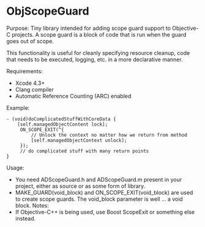 # ObjScopeGuard #

Purpose:
Tiny library intended for adding scope guard support to Objective-C projects.
A scope guard is a block of code that is run when the guard goes out of scope.

This functionality is useful for cleanly specifying resource cleanup, code
that needs to be executed, logging, etc. in a more declarative manner.

Requirements:
- Xcode 4.3+
- Clang compiler
- Automatic Reference Counting (ARC) enabled

Example:

```
- (void)doComplicatedStuffWithCoreData {
    [self.managedObjectContent lock];
     ON_SCOPE_EXIT(^{
         // Unlock the context no matter how we return from method
         [self.managedObjectContext unlock];
     });
     // do complicated stuff with many return points
}
```

Usage:
- You need ADScopeGuard.h and ADScopeGuard.m present in your project, either as source
or as some form of library.
- MAKE_GUARD(void_block) and ON_SCOPE_EXIT(void_block) are used to create scope guards.
The void_block parameter is well ... a void block.
Notes:
- If Objective-C++ is being used, use Boost ScopeExit or something else instead.
